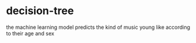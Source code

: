 # decision-tree
the machine learning model predicts the kind of music young like according to their age and sex
